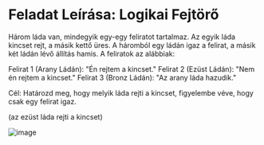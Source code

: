 # Feladat Leírása: Logikai Fejtörő
Három láda van, mindegyik egy-egy feliratot tartalmaz. Az egyik láda kincset rejt, a másik kettő üres. A háromból egy ládán igaz a felirat, a másik két ládán lévő állítás hamis. 
A feliratok az alábbiak:

Felirat 1 (Arany Ládán): "Én rejtem a kincset."
Felirat 2 (Ezüst Ládán): "Nem én rejtem a kincset."
Felirat 3 (Bronz Ládán): "Az arany láda hazudik."

Cél: Határozd meg, hogy melyik láda rejti a kincset, figyelembe véve, hogy csak egy felirat igaz.

(az ezüst láda rejti a kincset)

![image](https://github.com/user-attachments/assets/d843f589-fa2b-45a2-9a06-8451dc6ad51a)

